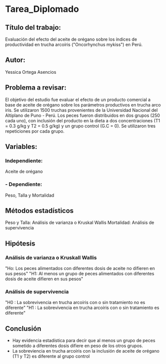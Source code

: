# Tarea_Diplomado

## Título del trabajo:
Evaluación del efecto del aceite de orégano sobre los índices de productividad en trucha arcoíris ("Oncorhynchus mykiss") en Perú.

## Autor: 
Yessica Ortega Asencios

## Problema a revisar: 
El objetivo del estudio fue evaluar el efecto de un producto comercial a base de aceite de orégano sobre los parámetros productivos en trucha arco iris. Se utilizaron 1500 truchas provenientes de la Universidad Nacional del Altiplano de Puno - Perú. Los peces fueron distribuidos en dos grupos (250 cada uno), con inclusión del producto en la dieta a dos concentraciones (T1 = 0.3 g/kg y T2 = 0.5 g/kg) y un grupo control (G.C = 0). Se utilizaron tres repeticiones por cada grupo.

## Variables: 

### Independiente: 
Aceite de orégano 

### - Dependiente:
Peso, Talla y Mortalidad

## Métodos estadísticos
Peso y Talla: Análisis de varianza o Kruskal Wallis
Mortalidad: Análisis de supervivencia

## Hipótesis
### **Análisis de varianza o Kruskall Wallis**
"Ho: Los peces alimentados con diferentes dosis de aceite no difieren en sus pesos"
"H1: Al menos un grupo de peces alimentados con diferentes dosis de aceite difieren en sus pesos"

### **Análisis de supervivencia**
"H0 : La sobrevivencia en trucha arcoíris con o sin tratamiento no es diferente"
"H1 : La sobrevivencia en trucha arcoíris con o sin tratamiento es diferente"

## Conclusión
- Hay evidencia estadística para decir que al menos un grupo de peces sometido a diferentes dosis difiere en peso de los otros grupos.
- La sobreviencia en trucha arcoíris con la inclusión de aceite de orégano (T1 y T2) es diferente al grupo control

